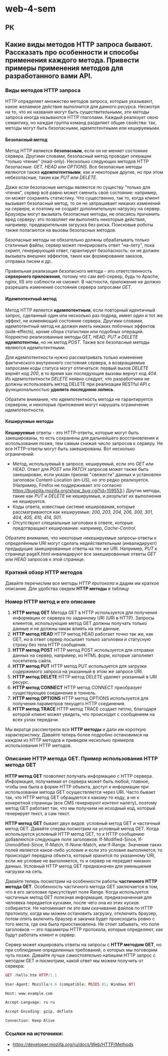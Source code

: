 # web-4-sem
## РК
## Какие виды методов HTTP запроса бывают. Рассказать про особенности и способы применения каждого метода. Привести примеры применения методов для разработанного вами API.
### Виды методов HTTP запроса

HTTP определяет множество методов запроса, которые указывают, какое желаемое действие выполнится для данного ресурса. Несмотря на то, что их названия могут быть существительными, эти методы запроса иногда называются HTTP глаголами. Каждый реализует свою семантику, но каждая группа команд разделяет общие свойства: так, методы могут быть безопасными, идемпотентными или кешируемыми.

#### Безопасный метод
Метод HTTP является __безопасным__, если он не меняет состояние сервера. Другими словами, безопасный метод проводит операции "только чтение" (read-only). Несколько следующих методов HTTP безопасные: _GET, HEAD или OPTIONS_. Все безопасные методы являются также ___идемпотентными___, как и некоторые другие, но при этом небезопасные, такие как _PUT или DELETE_.

Даже если безопасные методы являются по существу "только для чтения", сервер всё равно может сменить своё состояние: например, он может сохранять статистику. Что существенно, так то, когда клиент вызывает безопасный метод, то он не запрашивает никаких изменений на сервере, и поэтому не создаёт дополнительную нагрузку на сервер. Браузеры могут вызывать безопасные методы, не опасаясь причинить вред серверу: это позволяет им выполнять некоторые действия, например, предварительная загрузка без риска. Поисковые роботы также полагаются на вызовы безопасных методов.

Безопасные методы не обязательно должны обрабатывать только статичные файлы; сервер может генерировать ответ "на-лету", пока скрипт, генерирующий ответ, гарантирует безопасность: он не должен вызывать внешних эффектов, таких как формирование заказов, отправка писем и др..

Правильная реализация безопасного метода - это ответственность __серверного приложения__, потому что сам веб-сервер, будь то Apache, nginx, IIS это соблюсти не сможет. В частности, приложение не должно разрешать изменение состояния сервера запросами _GET_.


#### Идемпотентный метод
Метод HTTP является __идемпотентным__, если повторный идентичный запрос, сделанный один или несколько раз подряд, имеет один и тот же эффект, не изменяющий состояние сервера. Другими словами, идемпотентный метод не должен иметь никаких побочных эффектов (side-effects), кроме сбора статистики или подобных операций. Корректно реализованные методы _GET, HEAD, PUT и DELETE_ __идемпотентны__, но не метод _POST_. Также все безопасные методы являются идемпотентными.

Для идемпотентности нужно рассматривать только изменение фактического внутреннего состояния сервера, а возвращаемые запросами коды статуса могут отличаться: первый вызов _DELETE_ вернёт код _200_, в то время как последующие вызовы вернут код _404_. Из идемпотентности _DELETE_ неявно следует, что разработчики не должны использовать метод DELETE при реализации RESTful API с функциональностью ___удалить последнюю запись___.

Обратите внимание, что идемпотентность метода не гарантируется сервером, и некоторые приложения могут нарушать ограничение идемпотентности.


#### Кешируемые методы
__Кешируемые__ ответы - это HTTP-ответы, которые могут быть закешированы, то есть сохранены для дальнейшего восстановления и использования позже, тем самым снижая число запросов к серверу. Не все HTTP-ответы могут быть закешированы. Вот несколько ограничений:

- Метод, используемый в запросе, кешируемый, если это _GET_ или _HEAD_. Ответ для _POST_ или _PATCH_ запросов может также быть закеширован, если указан признак "свежести" данных и установлен заголовок Content-Location (en-US), но это редко реализуется. (Например, Firefox не поддерживает это согласно https://bugzilla.mozilla.org/show_bug.cgi?id=109553.) Другие методы, такие как _PUT_ и _DELETE_ не кешируемые, и результат их выполнения не кешируется.
- Коды ответа, известные системе кеширования, которые рассматриваются как кешируемые: _200, 203, 204, 206, 300, 301, 404, 405, 410, 414, 501_.
- Отсутствуют специальные заголовки в ответе, которые предотвращают кеширование: например, _Cache-Control_.

Обратите внимание, что некоторые некешируемые запросы-ответы к определённым URI могут сделать недействительным (инвалидируют) предыдущие закешированные ответы на тех же URI. Например, _PUT_ к странице pageX.html инвалидируют все закешированные ответы _GET_ или _HEAD_ запросов к этой странице.

### Краткий обзор HTTP методов
Давайте перечислим все методы _HTTP протокола_ и дадим им краткое описание. Для удобства сведем __HTTP методы__ в таблицу

### Номер	HTTP метод и его описание
1.	__HTTP метод GET__
Метода GET в HTTP используется для получения информации от сервера по заданному URI (URI в HTTP). Запросы клиентов, использующие метод GET должны получать только данные и не должны никак влиять на эти данные.
2.	__HTTP метод HEAD__
HTTP метод HEAD работает точно так же, как GET, но в ответ сервер посылает только заголовки и статусную строку без тела HTTP сообщения.
3.	__HTTP метод POST__
HTTP метод POST используется для отправки данных на сервер, например, из HTML форм, которые заполняет посетитель сайта.
4.	__HTTP метод PUT__
HTTP метод PUT используется для загрузки содержимого запроса на указанный в этом же запросе URI.
5.	__HTTP метод DELETE__ 
HTTP метод DELETE удаляет указанный в URI ресурс.
6.	__HTTP метод CONNECT__
HTTP метод CONNECT преобразует существующее соединение в тоннель.
7.	__HTTP метод OPTIONS__
HTTP метод OPTIONS используется для получения параметров текущего HTTP соединения.
8.	__HTTP метод TRACE__
HTTP метод TRACE создает петлю, благодаря которой клиент может увидеть, что происходит с сообщением на всех узлах передачи.

Мы вкратце рассмотрели все __HTTP методы__ и дали им короткую характеристику. Давайте теперь более подробно остановимся на каждом из HTTP методов и приведем несколько примеров использования HTTP методов.

### Описание HTTP метода GET. Пример использования HTTP метода GET
__HTTP метод GET__ позволяет получать информацию с HTTP сервера. Информация, получаемая от сервера может быть любой, главное, чтобы она была в форме HTTP объекта, доступ к информации при использовании метода GET осуществляется через URI. Часто бывает так, что HTTP  метод GET обращается к какому-то коду, а не к конкретной страницы (все CMS генерируют контент налету), поэтому метод GET работает так, что мы получаем не исходный код, который генерирует текст, а сам текст.

__HTTP метод GET__ бывает двух видов: условный метод GET и частичный метод GET. Давайте сперва посмотрим на условный метод GET. Когда используется условный HTTP метод GET, то к HTTP сообщению добавляются следующие поля заголовков: If-Modified-Since, If-Unmodified-Since, If-Match, If-None-Match, или If-Range. Значение таких полей является какое-либо условие и если это условие выполняется, то происходит передача объекта, который хранится по указанному URI, если же условие не выполняется, то и сервер не передает никаких данных. Условный HTTP метод GET предназначен для уменьшения нагрузки на сеть.

Давайте теперь посмотрим на особенности работы __частичного HTTP метода GET__. Особенность частичного метода GET заключается в том, что в его заголовке присутствует поле Range. Когда используется частичные метод GET полезная информация, предназначенная для человека передается кусками, после чего она из этих кусков собирается. Не напоминает ли это вам скачивание файлов по HTTP протоколу, когда мы можем остановить загрузку, отключить браузер, потом опять включить браузер и закачка будет происходить ровно с того места, где она была приостановлена. Не стоит забывать, что поля заголовков — это параметры HTTP протокола, которые определяют, как будут работать клиент и сервер.

Сервер может кэшировать ответы на запросы с __HTTP методом GET__, но при соблюдение определенных требований, о которых мы поговорим чуть позже. Давайте лучше самостоятельно напишем HTTP запрос с методом GET и посмотрим, какой ответ мы можем получить от сервера:

```php
GET /hello.htm HTTP/1.1

User-Agent: Mozilla/4.0 (compatible; MSIE5.01; Windows NT)

Host: www.example.com

Accept-Language: ru-ru

Accept-Encoding: gzip, deflate

Connection: Keep-Alive
```




### Ссылки на источники:
- https://developer.mozilla.org/ru/docs/Web/HTTP/Methods
- 
